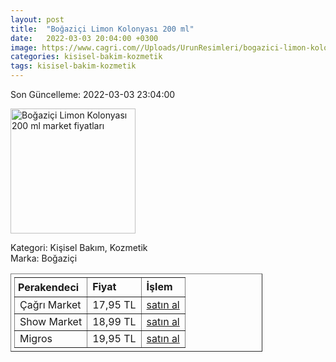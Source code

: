 ```yaml
---
layout: post
title:  "Boğaziçi Limon Kolonyası 200 ml"
date:   2022-03-03 20:04:00 +0300
image: https://www.cagri.com//Uploads/UrunResimleri/bogazici-limon-kolonyasi--200-ml-ee1f.jpg
categories: kisisel-bakim-kozmetik
tags: kisisel-bakim-kozmetik
---
```


Son Güncelleme: 2022-03-03 23:04:00

<img src="https://www.cagri.com//Uploads/UrunResimleri/bogazici-limon-kolonyasi--200-ml-ee1f.jpg" width="200" alt="Boğaziçi Limon Kolonyası 200 ml market fiyatları" />

Kategori: Kişisel Bakım, Kozmetik
<br />
Marka: Boğaziçi

<table border="1" style="padding: 5px;width:80%;">
  <tr>
    <td style="padding: 5px;"><strong>Perakendeci</strong></td>
    <td><strong>Fiyat</strong></td>
    <td><strong>İşlem</strong></td>
  </tr>
  <tr>
              <td>Çağrı Market</td>
              <td>17,95 TL</td>
              <td><a target="_blank" href="https://www.cagri.com/bogazici-limon-kolonyasi--200-ml">satın al</a></td>
            </tr><tr>
              <td>Show Market</td>
              <td>18,99 TL</td>
              <td><a target="_blank" href="https://www.showsanal.com/product/bogazici-kolonya-pet-sise-200-ml/adf3eea9-8cc8-4587-b8f8-6c7407c41fe7">satın al</a></td>
            </tr><tr>
              <td>Migros</td>
              <td>19,95 TL</td>
              <td><a target="_blank" href="https://www.migros.com.tr/bogazici-limon-kolonyasi-pet-200-ml-p-209f53c">satın al</a></td>
            </tr>
</table>
